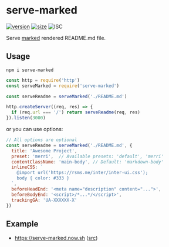 # serve-marked

[![version][npm-badge]][npm-link]
[![size][size-badge]][size-link]
![ISC](https://badgen.now.sh/badge/license/ISC/blue)

Serve [marked][marked] rendered README.md file.

## Usage

`npm i serve-marked`

```javascript
const http = require('http')
const serveMarked = require('serve-marked')

const serveReadme = serveMarked('./README.md')

http.createServer((req, res) => {
  if (req.url === '/') return serveReadme(req, res)
}).listen(3000)
```

or you can use options:

```javascript
// All options are optional
const serveReadme = serveMarked('./README.md', {
  title: 'Awesome Project',
  preset: 'merri',  // Available presets: 'default', 'merri'
  contentClassName: 'main-body', // Default: 'markdown-body'
  inlineCSS: `
    @import url('https://rsms.me/inter/inter-ui.css');
    body { color: #333 }
  `,
  beforeHeadEnd: '<meta name="description" content="...">',
  beforeBodyEnd: '<script>/*...*/</script>',
  trackingGA: 'UA-XXXXXX-X'
})
```

## Example

- https://serve-marked.now.sh ([src][now-index-src])

[npm-badge]: https://badgen.now.sh/npm/v/serve-marked
[npm-link]: https://www.npmjs.com/package/serve-marked
[size-badge]: https://badgen.net/bundlephobia/min/serve-marked
[size-link]: https://bundlephobia.com/result?p=serve-marked
[marked]: https://github.com/markedjs/marked
[now-index-src]: https://github.com/amio/serve-marked/blob/master/now-index.js

